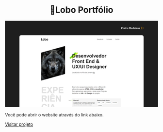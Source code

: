<h1 align="center">
  🐺Lobo Portfólio
</h1>

![Demonstração do site](/lobo.png)

Você pode abrir o website através do link abaixo.

<a href="https://pedromedeiros1008.github.io/LoboPortfolio/" target="" alt="">Visitar projeto</a>

